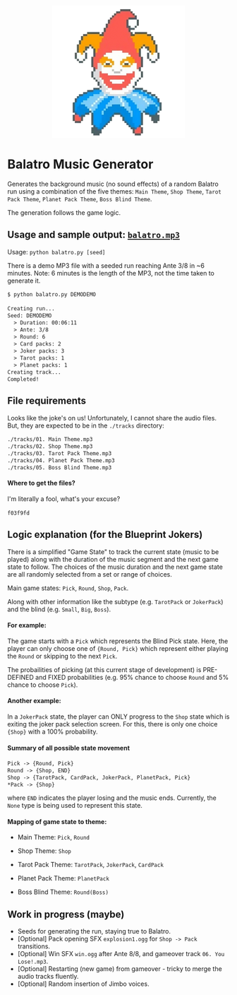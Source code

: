<p align="center">
  <img src="docs/balatro.png" alt="joker", width="300" height="auto">
</p>


# Balatro Music Generator
Generates the background music (no sound effects) of a random Balatro run using a combination of the five themes: `Main Theme`, `Shop Theme`, `Tarot Pack Theme`, `Planet Pack Theme`, `Boss Blind Theme`. 

The generation follows the game logic.

## Usage and sample output: [`balatro.mp3`](./balatro.mp3)

Usage: `python balatro.py [seed]`

There is a demo MP3 file with a seeded run reaching Ante 3/8 in ~6 minutes. Note: 6 minutes is the length of the MP3, not the time taken to generate it.
```
$ python balatro.py DEMODEMO

Creating run...
Seed: DEMODEMO
  > Duration: 00:06:11
  > Ante: 3/8
  > Round: 6
  > Card packs: 2
  > Joker packs: 3
  > Tarot packs: 1
  > Planet packs: 1
Creating track...
Completed!
```

## File requirements

Looks like the joke's on us! Unfortunately, I cannot share the audio files. But, they are expected to be in the `./tracks` directory:
```
./tracks/01. Main Theme.mp3
./tracks/02. Shop Theme.mp3
./tracks/03. Tarot Pack Theme.mp3
./tracks/04. Planet Pack Theme.mp3
./tracks/05. Boss Blind Theme.mp3
```
#### Where to get the files?
I'm literally a fool, what's your excuse?

`f03f9fd`

## Logic explanation (for the Blueprint Jokers)
There is a simplified "Game State" to track the current state (music to be played) along with the duration of the music segment and the next game state to follow. The choices of the music duration and the next game state are all randomly selected from a set or range of choices.

Main game states: `Pick`, `Round`, `Shop`, `Pack`.

Along with other information like the subtype (e.g. `TarotPack` or `JokerPack`) and the blind (e.g. `Small`, `Big`, `Boss`).

#### For example:

The game starts with a `Pick` which represents the Blind Pick state. Here, the player can only choose one of `{Round, Pick}` which represent either playing the `Round` or skipping to the next `Pick`.

The probailities of picking (at this current stage of development) is PRE-DEFINED and FIXED probabilities (e.g. 95% chance to choose `Round` and 5% chance to choose `Pick`).

#### Another example:

In a `JokerPack` state, the player can ONLY progress to the `Shop` state which is exiting the joker pack selection screen. For this, there is only one choice `{Shop}` with a 100% probability.

#### Summary of all possible state movement
```
Pick -> {Round, Pick}
Round -> {Shop, END}
Shop -> {TarotPack, CardPack, JokerPack, PlanetPack, Pick}
*Pack -> {Shop}
```
where `END` indicates the player losing and the music ends. Currently, the `None` type is being used to represent this state.

#### Mapping of game state to theme:
* Main Theme: `Pick`, `Round`

* Shop Theme: `Shop`

* Tarot Pack Theme: `TarotPack`, `JokerPack`, `CardPack`

* Planet Pack Theme: `PlanetPack`

* Boss Blind Theme: `Round(Boss)`

## Work in progress (maybe)
* Seeds for generating the run, staying true to Balatro.
* [Optional] Pack opening SFX `explosion1.ogg` for `Shop -> Pack` transitions.
* [Optional] Win SFX `win.ogg` after Ante 8/8, and gameover track `06. You Lose!.mp3`.
* [Optional] Restarting (new game) from gameover - tricky to merge the audio tracks fluently.
* [Optional] Random insertion of Jimbo voices.
